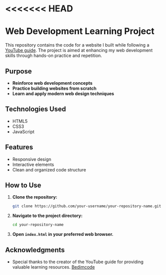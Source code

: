 # <<<<<<< HEAD

# Web Development Learning Project

This repository contains the code for a website I built while following a [YouTube guide](https://www.youtube.com/watch?v=vcb-cEkE-UI&list=PLdYpxTDmoYR4sWKVI5UNUuoJFTCs6kYly&index=5). The project is aimed at enhancing my web development skills through hands-on practice and repetition.

## Purpose

- **Reinforce web development concepts**
- **Practice building websites from scratch**
- **Learn and apply modern web design techniques**

## Technologies Used

- HTML5
- CSS3
- JavaScript

## Features

- Responsive design
- Interactive elements
- Clean and organized code structure

## How to Use

1. **Clone the repository:**

   ```bash
   git clone https://github.com/your-username/your-repository-name.git
   ```

2. **Navigate to the project directory:**

   ```bash
   cd your-repository-name
   ```

3. **Open `index.html` in your preferred web browser.**

## Acknowledgments

- Special thanks to the creator of the YouTube guide for providing valuable learning resources. [Bedimcode](https://www.youtube.com/@bedimcode)
